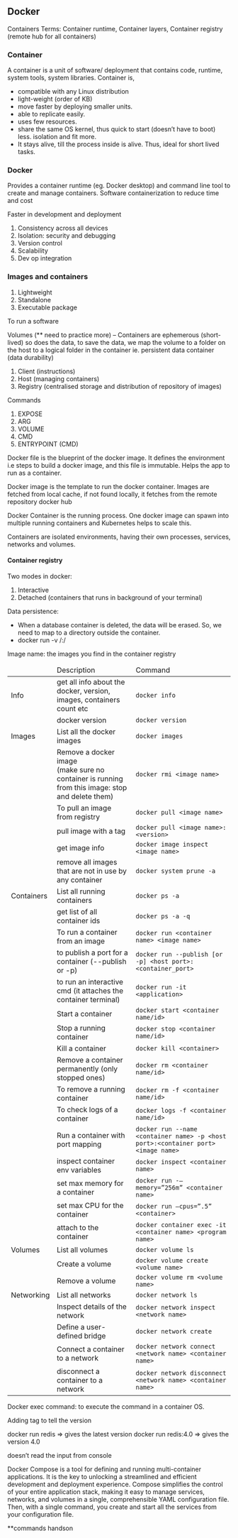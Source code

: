 <h2>Docker </h2>


Containers Terms: Container runtime, Container layers, Container registry (remote hub for all containers)

<h3>Container</h3>
A container is a unit of software/ deployment that contains code, runtime, system tools, system libraries.
Container is, 
<ul>
	<li>compatible with any Linux distribution</li>
	<li>light-weight (order of KB)</li>
	<li>move faster by deploying smaller units.</li>
	<li>able to replicate easily.</li>
	<li>uses few resources.</li>
	<li>share the same OS kernel, thus quick to start (doesn’t have to boot) less. isolation and fit more.</li>
	<li>It stays alive, till the process inside is alive. Thus, ideal for short lived tasks.</li>
</ul>


<h3>Docker</h3>

Provides a container runtime (eg. Docker desktop) and command line tool to create and manage containers. 
Software containerization to reduce time and cost

Faster in development and deployment
<ol>
	<li>Consistency across all devices</li>
	<li>Isolation: security and debugging</li>
	<li>Version control</li>
	<li>Scalability</li>
	<li>Dev op integration</li>
</ol>


<h3>Images and containers</h3>
<ol>
	<li>Lightweight</li>
	<li>Standalone</li>
	<li>Executable package</li>
</ol>


To run a software

Volumes (** need to practice more)
–	Containers are ephemerous (short-lived) so does the data, to save the data, we map the volume to a folder on the host to a logical folder in the container ie. persistent data container (data durability)

1.	Client (instructions)
2.	Host (managing containers)
3.	Registry (centralised storage and distribution of repository of images)

Commands
<ol>
	<li>EXPOSE</li>
	<li>ARG</li>
	<li>VOLUME</li>
	<li>CMD</li>
	<li>ENTRYPOINT (CMD)</li>
</ol>


Docker file is the blueprint of the docker image. It defines the environment i.e steps to build a docker image, and this file is immutable. Helps the app to run as a container.

Docker image is the template to run the docker container. Images are fetched from local cache, if not found locally, it fetches from the remote repository docker hub

Docker Container is the running process. One docker image can spawn into multiple running containers and Kubernetes helps to scale this.

Containers are isolated environments, having their own processes, services, networks and volumes. 



<h4>Container registry </h4>

Two modes in docker:
<ol>
    <li>Interactive </li>
    <li>Detached (containers that runs in background of your terminal) </li>
</ol>

Data persistence:
<ul>
    <li>When a database container is deleted, the data will be erased. So, we need to map to a directory outside the container. </li>
    <li>docker run -v /<outside directory>:/<container directory> <container name> </li>
</ul>


Image name: the images you find in the container registry 

<table>
	<thead>
		<tr>
			<td></td>
			<td>Description</td>
			<td>Command</td>
		</tr>
	</thead>
	<tr>
		<td>Info</td>
		<td>get all info about the docker, version, images, containers count etc</td>
		<td><code>docker info</code></td>
	</tr>
	<tr>
		<td></td>
		<td>docker version</td>
		<td><code>docker version</code></td>
	</tr>
	<tr>
		<td>Images</td>
		<td>List all the docker images</td>
		<td><code>docker images</code></td>
	</tr>
	<tr>
		<td></td>
		<td>Remove a docker image <br/> (make sure no container is running from this image: stop and delete them)</td>
		<td><code>docker rmi &lt;image name&gt;</code></td>
	</tr>
	<tr>
		<td></td>
		<td>To pull an image from registry</td>
		<td><code>docker pull &lt;image name&gt; </code></td>
	</tr>
	<tr>
		<td></td>
		<td>pull image with a tag</td>
		<td><code>docker pull &lt;image name&gt;:&lt;version&gt;</code></td>
	</tr>
	<tr>
		<td></td>
		<td>get image info</td>
		<td><code>docker image inspect &lt;image name&gt;</code></td>
	</tr>
	<tr>
		<td></td>
		<td>remove all images that are not in use by any container</td>
		<td><code>docker system prune -a</td>
	</tr>
 	<tr>
		<td>Containers</td>
		<td>List all running containers</td>
		<td><code>docker ps -a</code></td>
	</tr>
 	<tr>
		<td></td>
		<td>get list of all container ids	</td>
		<td><code>docker ps -a -q</code></td>
	</tr>
 	<tr>
		<td></td>
		<td>To run a container from an image</td>
		<td><code>docker run &lt;container name&gt; &lt;image name&gt;</code></td>
	</tr>
 	<tr>
		<td></td>
		<td>to publish a port for a container (--publish or -p)</td>
		<td><code>docker run --publish [or -p] &lt;host port&gt;: &lt;container_port&gt;</code></td>
	</tr>
 	<tr>
		<td></td>
		<td>to run an interactive cmd (it attaches the container terminal)</td>
		<td><code>docker run -it &lt;application&gt;</code></td>
	</tr>
 	<tr>
		<td></td>
		<td>Start a container</td>
		<td><code>docker start &lt;container name/id&gt;</code></td>
	</tr>
 	<tr>
		<td></td>
		<td>Stop a running container</td>
		<td><code>docker stop &lt;container name/id&gt;</code></td>
	</tr>
 	<tr>
		<td></td>
		<td>Kill a container</td>
		<td><code>docker kill &lt;container&gt;</code></td>
	</tr>
 	<tr>
		<td></td>
		<td>Remove a container permanently (only stopped ones)</td>
		<td><code>docker rm &lt;container name/id&gt;</code></td>
	</tr>
 	<tr>
		<td></td>
		<td>To remove a running container</td>
		<td><code>docker rm -f &lt;container name/id&gt;</code></td>
	</tr>
	<tr>
		<td></td>
		<td>To check logs of a container</td>
		<td><code>docker logs -f &lt;container name/id&gt; </code></td>
	</tr>
	<tr>
		<td></td>
		<td>Run a container with port mapping</td>
		<td><code>docker run --name &lt;container name&gt; -p &lt;host port&gt;:&lt;container port&gt; &lt;image name&gt;</code></td>
	</tr>
 	<tr>
		<td></td>
		<td>inspect container env variables</td>
		<td><code>docker inspect &lt;container name&gt;</code></td>
	</tr>
 	<tr>
		<td></td>
		<td>set max memory for a container</td>
		<td><code>docker run -–memory=”256m” &lt;container name&gt;</code></td>
	</tr>
 	<tr>
		<td></td>
		<td>set max CPU for the container</td>
		<td><code>docker run –cpus=”.5” &lt;container&gt;</code></td>
	</tr>
 	<tr>
		<td></td>
		<td>attach to the container</td>
		<td><code>docker container exec -it &lt;container name&gt; &lt;program name&gt;</code></td>
	</tr>
 	<tr>
		<td>Volumes	</td>
		<td>List all volumes</td>
		<td><code>docker volume ls</code></td>
	</tr>
 	<tr>
		<td></td>
		<td>Create a volume</td>
		<td><code>docker volume create &lt;volume name&gt;</code></td>
	</tr>	
 	<tr>
		<td></td>
		<td>Remove a volume</td>
		<td><code>docker volume rm &lt;volume name&gt;</code></td>
	</tr>
 	<tr>
		<td>Networking</td>
		<td>List all networks</td>
		<td><code>docker network ls</code></td>
	</tr>
 	<tr>
		<td></td>
		<td>Inspect details of the network</td>
		<td><code>docker network inspect &lt;network name&gt;</code></td>
	</tr>
 	<tr>
		<td></td>
		<td>Define a user-defined bridge</td>
		<td><code>docker network create <new network name></code></td>
	</tr>
 	<tr>
		<td></td>
		<td>Connect a container to a network</td>
		<td><code>docker network connect &lt;network name&gt; &lt;container name&gt;</code></td>
	</tr>
 	<tr>
		<td></td>
		<td>disconnect a container to a network</td>
		<td><code>docker network disconnect &lt;network name&gt; &lt;container name&gt;</code></td>
	</tr>
</table>





Docker exec command: to execute the command in a container OS.


Adding tag to tell the version

docker run redis => gives the latest version
docker run redis:4.0 => gives the version 4.0


doesn’t read the input from console


Docker Compose is a tool for defining and running multi-container applications. It is the key to unlocking a streamlined and efficient development and deployment experience.
Compose simplifies the control of your entire application stack, making it easy to manage services, networks, and volumes in a single, comprehensible YAML configuration file. Then, with a single command, you create and start all the services from your configuration file.

**commands handson
